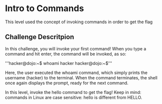 # Intro to Commands
This level used the concept of invoking commands in order to get the flag

## Challenge Descritpion
In this challenge, you will invoke your first command! When you type a command and hit enter, the command will be invoked, as so:

'''hacker@dojo:~$ whoami
hacker
hacker@dojo:~$'''

Here, the user executed the whoami command, which simply prints the username (hacker) to the terminal. When the command terminates, the shell once again displays the prompt, ready for the next command.

In this level, invoke the hello command to get the flag! Keep in mind: commands in Linux are case sensitive: hello is different from HELLO.



